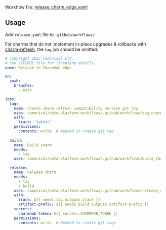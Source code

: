 Workflow file: [release_charm_edge.yaml](release_charm_edge.yaml)

## Usage
Add `release.yaml` file to `.github/workflows/`

For charms that do not implement in-place upgrades & rollbacks with [charm-refresh](https://github.com/canonical/charm-refresh), the `tag` job should be omitted.
```yaml
# Copyright 2023 Canonical Ltd.
# See LICENSE file for licensing details.
name: Release to Charmhub edge

on:
  push:
    branches:
      - main

jobs:
  tag:
    name: Create charm refresh compatibility version git tag
    uses: canonical/data-platform-workflows/.github/workflows/tag_charm_edge.yaml@v0.0.0
    with:
      track: 'latest'
    permissions:
      contents: write  # Needed to create git tag
  
  build:
    name: Build charm
    needs:
      - tag
    uses: canonical/data-platform-workflows/.github/workflows/build_charm.yaml@v0.0.0

  release:
    name: Release charm
    needs:
      - tag
      - build
    uses: canonical/data-platform-workflows/.github/workflows/release_charm_edge.yaml@v0.0.0
    with:
      track: ${{ needs.tag.outputs.track }}
      artifact-prefix: ${{ needs.build.outputs.artifact-prefix }}
    secrets:
      charmhub-token: ${{ secrets.CHARMHUB_TOKEN }}
    permissions:
      contents: write  # Needed to create git tags
```
